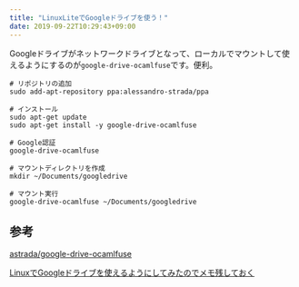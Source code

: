 ```yaml
---
title: "LinuxLiteでGoogleドライブを使う！"
date: 2019-09-22T10:29:43+09:00
---
```


Googleドライブがネットワークドライブとなって、ローカルでマウントして使えるようにするのが`google-drive-ocamlfuse`です。便利。

```
# リポジトリの追加
sudo add-apt-repository ppa:alessandro-strada/ppa

# インストール
sudo apt-get update
sudo apt-get install -y google-drive-ocamlfuse

# Google認証
google-drive-ocamlfuse

# マウントディレクトリを作成
mkdir ~/Documents/googledrive

# マウント実行
google-drive-ocamlfuse ~/Documents/googledrive
```

## 参考

[astrada/google-drive-ocamlfuse](https://github.com/astrada/google-drive-ocamlfuse/wiki)

[LinuxでGoogleドライブを使えるようにしてみたのでメモ残しておく](https://asuhen.net/2015/04/11/linux%E3%81%A7google%E3%83%89%E3%83%A9%E3%82%A4%E3%83%96%E3%82%92%E4%BD%BF%E3%81%88%E3%82%8B%E3%82%88%E3%81%86%E3%81%AB%E3%81%97%E3%81%A6%E3%81%BF%E3%81%9F%E3%81%AE%E3%81%A7%E3%83%A1%E3%83%A2%E6%AE%8B/)
